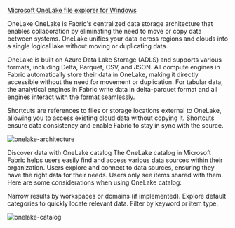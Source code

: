 [Microsoft OneLake file explorer for Windows](https://www.microsoft.com/en-us/download/details.aspx?id=105222)

OneLake
OneLake is Fabric's centralized data storage architecture that enables collaboration by eliminating the need to move or copy data between systems. OneLake unifies your data across regions and clouds into a single logical lake without moving or duplicating data.

OneLake is built on Azure Data Lake Storage (ADLS) and supports various formats, including Delta, Parquet, CSV, and JSON. All compute engines in Fabric automatically store their data in OneLake, making it directly accessible without the need for movement or duplication. For tabular data, the analytical engines in Fabric write data in delta-parquet format and all engines interact with the format seamlessly.

Shortcuts are references to files or storage locations external to OneLake, allowing you to access existing cloud data without copying it. Shortcuts ensure data consistency and enable Fabric to stay in sync with the source.

![onelake-architecture](https://learn.microsoft.com/en-us/training/wwl/introduction-end-analytics-use-microsoft-fabric/media/onelake-architecture.png)


Discover data with OneLake catalog
The OneLake catalog in Microsoft Fabric helps users easily find and access various data sources within their organization. Users explore and connect to data sources, ensuring they have the right data for their needs. Users only see items shared with them. Here are some considerations when using OneLake catalog:

Narrow results by workspaces or domains (if implemented).
Explore default categories to quickly locate relevant data.
Filter by keyword or item type.

![onelake-catalog](https://learn.microsoft.com/en-us/training/wwl/introduction-end-analytics-use-microsoft-fabric/media/onelake-catalog.png)